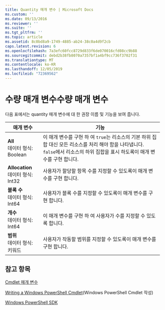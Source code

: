 ```yaml
---
title: Quantity 매개 변수 | Microsoft Docs
ms.custom: ''
ms.date: 09/13/2016
ms.reviewer: ''
ms.suite: ''
ms.tgt_pltfrm: ''
ms.topic: article
ms.assetid: 8c0bd8a9-1749-4885-ab24-38c0a4d9f2cb
caps.latest.revision: 6
ms.openlocfilehash: 7a3efc60fcc8729d833f6de070016cfd08cc9b88
ms.sourcegitcommit: debd2b38fb8070a7357bf1a4bf9cc736f3702f31
ms.translationtype: MT
ms.contentlocale: ko-KR
ms.lasthandoff: 12/05/2019
ms.locfileid: "72369562"
---
```

# <a name="quantity-parameters"></a>수량 매개 변수수량 매개 변수

다음 표에서는 quantity 매개 변수에 대 한 권장 이름 및 기능을 보여 줍니다.

|매개 변수|기능|
|---|---|
|**All**<br>데이터 형식: Boolean|이 매개 변수를 구현 하 여 `true`는 리소스의 기본 하위 집합 대신 모든 리소스를 처리 해야 함을 나타냅니다. `false`에서 리소스의 하위 집합을 표시 하도록이 매개 변수를 구현 합니다.|
|**Allocation**<br>데이터 형식: Int32|사용자가 할당할 항목 수를 지정할 수 있도록이 매개 변수를 구현 합니다.|
|**블록 수**<br>데이터 형식: Int64|사용자가 블록 수를 지정할 수 있도록이 매개 변수를 구현 합니다.|
|**개수**<br>데이터 형식: Int64|이 매개 변수를 구현 하 여 사용자가 수를 지정할 수 있도록 합니다.|
|**범위**<br>데이터 형식: 키워드|사용자가 작동할 범위를 지정할 수 있도록이 매개 변수를 구현 합니다.|

## <a name="see-also"></a>참고 항목

[Cmdlet 매개 변수](./cmdlet-parameters.md)

[Writing a Windows PowerShell Cmdlet](./writing-a-windows-powershell-cmdlet.md)(Windows PowerShell Cmdlet 작성)

[Windows PowerShell SDK](../windows-powershell-reference.md)
